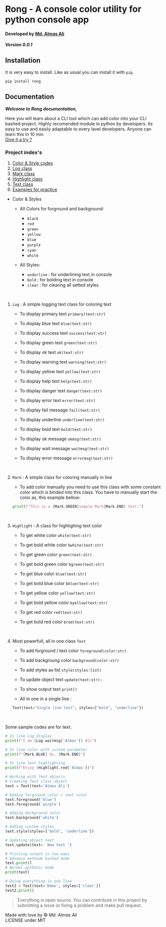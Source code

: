 # Rong - A console color utility for python console app

#### Developed by [Md. Almas Ali][1]

***Version 0.0.1***

## Installation
It is very easy to install. Like as usual you can install it with `pip`.
```bash
pip install rong
```

## Documentation 

***Welcome to Rong documentation,*** <br>

Here you will learn about a CLI tool which can add color into your CLI bashed project. Highly recomended module in python by developers. Its easy to use and easily adaptable to every lavel developers. Anyone can learn this in 10 min. <br>
<a href="#examples">Give it a try ?</a>


### Project index's

1. <a href="#color-style-text">Color & Style codes</a><br>
2. <a href="#log-text">Log class</a><br>
3. <a href="#Mark-text">Mark class</a><br>
4. <a href="#highlight-text">Highlight class</a><br>
5. <a href="#text-text">Text class</a><br>
6. <a href="#examples">Examples for practice</a><br>


<div id="color-style-class"></div>

- Color & Styles

    - All Colors for forground and background:
        - `black`
        - `red`
        - `green`
        - `yellow`
        - `blue`
        - `purple`
        - `cyan`
        - `white`

    - All Styles:
        - `underline` : for underlining text in console
        - `bold` : for bolding text in console
        - `clear` : for clearing all setted styles

<br>
<div id="log-class"></div>

1. `Log` : A simple logging text class for coloring text
	
	- To display primary text `primary(text:str)`

	- To display blue text `blue(text:str)`

	- To display success text `success(text:str)`

	- To display green text `green(text:str)`

	- To display ok text `ok(text:str)`

	- To display warning text `warning(text:str)`

	- To display yellow text `yellow(text:str)`

	- To display help text `help(text:str)`

	- To display danger text `danger(text:str)`

	- To display error text `error(text:str)`

	- To display fail message `fail(text:str)`

	- To display underline `underline(text:str)`

	- To display bold text `bold(text:str)`

	- To display ok message `okmsg(text:str)`

	- To display wait message `waitmsg(text:str)`

	- To display error message `errormsg(text:str)`


<br>
<div id="mark-class"></div>

2. `Mark` : A simple class for coloring manually in line

    - To add color manually you need to use this class with some constant color which is binded into this class. You have to manually start the color as, this example bellow:

    ```python
    print(f"This is a {Mark.GREEN}sample Mark{Mark.END} test.")
    ```

<br>
<div id="highlight-class"></div>

3. `Highlight` : A class for highlighing text color

	- To get white color `white(text:str)`

	- To get bold white color `bwhite(text:str)`

	- To get green color `green(text:str)`

    - To get bold green color `bgreen(text:str)`

	- To get blue color `blue(text:str)`

	- To get bold blue color `bblue(text:str)`

	- To get yellow color `yellow(text:str)`

    - To get bold yellow color `byellow(text:str)`	

	- To get red color `red(text:str)`

	- To get bold red color `bred(text:str)`


<br>
<div id="text-class"></div>

4. Most powerfull, all in one class `Text`

	- To add forground / text color `foreground(color:str)`
	
	- To add backgroung color `background(color:str)`

	- To add styles as list `style(styles:list)`

	- To update object text `update(text:str):`

	- To show output text `print()`

    - All in one in a single line : 
    ```python
    Text(text="Single line test", styles=["bold", "underline"])
    ```

<br>

<div id="examples"></div>

Some sample codes are for text.

```python
# In line Log display 
print(f"I am {Log.waitmsg('Almas')} Ali")

# In line color with custom parameter 
print(f"{Mark.BLUE} Hi, {Mark.END}")

# In line text highlighting 
print(f"Enjoy {Highlight.red('Almas')}")

# Working with Text objects 
# Creating Text class object 
text = Text(text='Almas Ali')

# Adding forground color / text color 
text.foreground('blue')
text.foreground('purple')

# Adding background color 
text.background('white')

# Adding custom styles 
text.style(styles=['bold', 'underline'])

# Updating object text 
text.update(text=' New text ')

# Printing output in two ways 
# Advance methode bashed mode 
text.print()
# Normal pythonic mode 
print(text)

# Doing everything in one line
text2 = Text(text='Demo', styles=['clear'])
text2.print()

```

> Everything is open source. You can contribute in this project by submitting a issue or fixing a problem and make pull request.

Made with love by © *Md. Almas Ali*
<br>
LICENSE under MIT


[1]: <https://github.com/Almas-Ali> "Md. Almas Ali"
